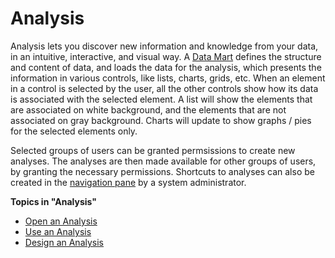 # Analysis

Analysis lets you discover new information and knowledge from your data, in an intuitive, interactive, and visual way. A [Data Mart](../../developers/defining-the-application-model/data-marts.md) defines the structure and content of data, and loads the data for the analysis, which presents the information in various controls, like lists, charts, grids, etc. When an element in a control is selected by the user, all the other controls show how its data is associated with the selected element. A list will show the elements that are associated on white background, and the elements that are not associated on gray background. Charts will update to show graphs / pies for the selected elements only.

Selected groups of users can be granted permsissions to create new analyses. The analyses are then made available for other groups of users, by granting the necessary permissions. Shortcuts to analyses can also be created in the [navigation pane](../../users/navigation-pane.md) by a system administrator.

**Topics in "Analysis"**
* [Open an Analysis](analysis/open-an-analysis.md)
* [Use an Analysis](analysis/use-an-analysis.md)
* [Design an Analysis](analysis/designer/index.md)
